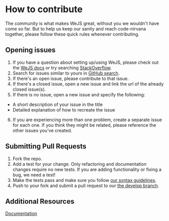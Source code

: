 # How to contribute
The community is what makes WeJS great, without you we wouldn't have come so far. But to help us keep our sanity and reach code-nirvana together, please follow these quick rules whenever contributing.


## Opening issues
1. If you have a question about setting up/using WeJS, please check out the [WeJS docs](https://github.com/wejs/we/blob/master/DOCUMENTATION.md) or try searching  [StackOverflow](http://stackoverflow.com/questions/tagged/wejs).
2. Search for issues similar to yours in [GitHub search](https://github.com/wejs/we/search?type=Issues). 
3. If there's an open issue, please contribute to that issue.
4. If there's a closed issue, open a new issue and link the url of the already closed issue(s).
5. If there is no issue, open a new issue and specify the following:
  - A short description of your issue in the title
  - Detailed explanation of how to recreate the issue
6. If you are experiencing more than one problem, create a separate issue for each one. If you think they might be related, please reference the other issues you've created.



## Submitting Pull Requests
1. Fork the repo.
2. Add a test for your change. Only refactoring and documentation changes require no new tests. If you are adding functionality or fixing a bug, we need a test!
4. Make the tests pass and make sure you follow [our syntax guidelines](https://github.com/wejs/we/blob/master/.jshintrc).
5. Push to your fork and submit a pull request to our [the develop branch](https://github.com/wejs/we/tree/develop).


## Additional Resources
[Documentation](https://github.com/wejs/we/blob/master/DOCUMENTATION.md)
